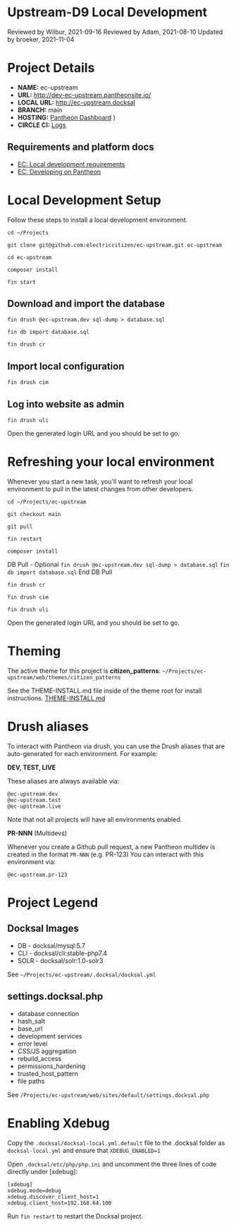 Upstream-D9 Local Development
======================
Reviewed by Wilbur, 2021-09-16
Reviewed by Adam, 2021-08-10
Updated by broeker, 2021-11-04

# Project Details
- **NAME:** ec-upstream 
- **URL:** http://dev-ec-upstream.pantheonsite.io/
- **LOCAL URL:** http://ec-upstream.docksal
- **BRANCH:** main
- **HOSTING:** [Pantheon Dashboard](https://dashboard.pantheon.io/sites/b043b678-2567-403a-aafc-947c7d9a76de#dev/code)
)
- **CIRCLE CI:** [Logs](https://app.circleci.com/pipelines/github/electriccitizen/ec-upstream)

## Requirements and platform docs

- [EC: Local development requirements](https://docs.google.com/document/d/1_yeISu5bW5637TCeXByi82LUUfD1jeeSDHh5IeiPz4o/edit?usp=sharing)
- [EC: Developing on Pantheon](https://docs.google.com/document/d/1oTBHep57WENbf8PnM4LSn2Zx6x5EKA1rSYDEMvBEsUY/edit)

# Local Development Setup

Follow these steps to install a local development environment.

`cd ~/Projects`

`git clone git@github.com:electriccitizen/ec-upstream.git ec-upstream`

`cd ec-upstream`

`composer install`

`fin start`

## Download and import the database

`fin drush @ec-upstream.dev sql-dump > database.sql`

`fin db import database.sql`

`fin drush cr`

## Import local configuration

`fin drush cim`

## Log into website as admin

`fin drush uli`

Open the generated login URL and you should be set to go.

# Refreshing your local environment
Whenever you start a new task, you'll want to refresh your local environment to pull in the latest changes from other developers.

`cd ~/Projects/ec-upstream`

`git checkout main`

`git pull`

`fin restart`

`composer install`

DB Pull - Optional
`fin drush @ec-upstream.dev sql-dump > database.sql`
`fin db import database.sql`
End DB Pull

`fin drush cr`

`fin drush cim`

`fin drush uli`

Open the generated login URL and you should be set to go.

# Theming
The active theme for this project is **citizen_patterns**:
`~/Projects/ec-upstream/web/themes/citizen_patterns`

See the THEME-INSTALL.md file inside of the theme root for install instructions.
[THEME-INSTALL.md](/web/themes/citizen_patterns/THEME-INSTALL.md)

# Drush aliases

To interact with Pantheon via drush, you can use the Drush aliases that are auto-generated for each environment. For example:

**DEV, TEST, LIVE**

These aliases are always available via:

```
@ec-upstream.dev
@ec-upstream.test
@ec-upstream.live
```
Note that not all projects will have all environments enabled.

**PR-NNN** (Multidevs) 

Whenever you create a Github pull request, a new Pantheon multidev is created in the format `PR-NNN`  (e.g. PR-123) You can interact with this environment via:

```
@ec-upstream.pr-123
```

# Project Legend

## Docksal Images
- DB - docksal/mysql:5.7
- CLI - docksal/cli:stable-php7.4
- SOLR - docksal/solr:1.0-solr3

See `~/Projects/ec-upstream/.docksal/docksal.yml`

## settings.docksal.php
- database connection
- hash_salt
- base_url
- development services
- error level
- CSS/JS aggregation
- rebuild_access
- permissions_hardening
- trusted_host_pattern
- file paths

See `/Projects/ec-upstream/web/sites/default/settings.docksal.php`

# Enabling Xdebug

Copy the `.docksal/docksal-local.yml.default` file to the .docksal folder as `docksal-local.yml` and ensure that `XDEBUG_ENABLED=1`

Open `.docksal/etc/php/php.ini` and uncomment the three lines of code directly under [xdebug]:

```
[xdebug]
xdebug.mode=debug
xdebug.discover_client_host=1
xdebug.client_host=192.168.64.100
```

Run `fin restart` to restart the Docksal project.
